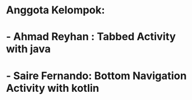 # Anggota Kelompok:
# - Ahmad Reyhan	: Tabbed Activity with java		
# - Saire Fernando: Bottom Navigation Activity with kotlin
